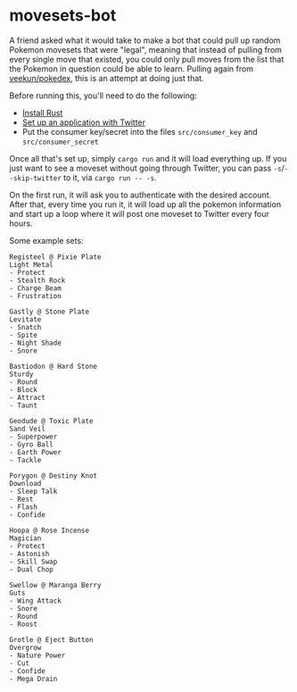 # movesets-bot

A friend asked what it would take to make a bot that could pull up random Pokemon movesets that were
"legal", meaning that instead of pulling from every single move that existed, you could only pull
moves from the list that the Pokemon in question could be able to learn. Pulling again from
[veekun/pokedex][], this is an attempt at doing just that.

[veekun/pokedex]: https://github.com/veekun/pokedex

Before running this, you'll need to do the following:

- [Install Rust](https://www.rust-lang.org/en-US/install.html)
- [Set up an application with Twitter](https://apps.twitter.com/)
- Put the consumer key/secret into the files `src/consumer_key` and `src/consumer_secret`

Once all that's set up, simply `cargo run` and it will load everything up. If you just want to see a
moveset without going through Twitter, you can pass `-s`/`--skip-twitter` to it, via `cargo run --
-s`.

On the first run, it will ask you to authenticate with the desired account. After that, every time
you run it, it will load up all the pokemon information and start up a loop where it will post one
moveset to Twitter every four hours.

Some example sets:

```text
Registeel @ Pixie Plate
Light Metal
- Protect
- Stealth Rock
- Charge Beam
- Frustration

Gastly @ Stone Plate
Levitate
- Snatch
- Spite
- Night Shade
- Snore

Bastiodon @ Hard Stone
Sturdy
- Round
- Block
- Attract
- Taunt

Geodude @ Toxic Plate
Sand Veil
- Superpower
- Gyro Ball
- Earth Power
- Tackle

Porygon @ Destiny Knot
Download
- Sleep Talk
- Rest
- Flash
- Confide

Hoopa @ Rose Incense
Magician
- Protect
- Astonish
- Skill Swap
- Dual Chop

Swellow @ Maranga Berry
Guts
- Wing Attack
- Snore
- Round
- Roost

Grotle @ Eject Button
Overgrow
- Nature Power
- Cut
- Confide
- Mega Drain
```
